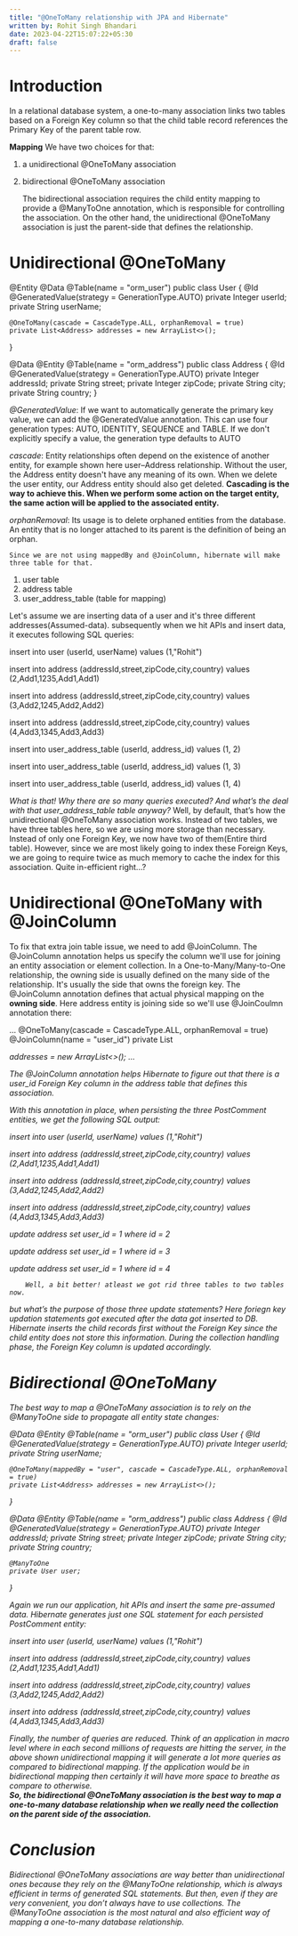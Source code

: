 ```yaml
---
title: "@OneToMany relationship with JPA and Hibernate"
written by: Rohit Singh Bhandari
date: 2023-04-22T15:07:22+05:30
draft: false
---
```


# Introduction

In a relational database system, a one-to-many association links two tables based on a Foreign Key column so that the child table record references the Primary Key of the parent table row.

**Mapping**
We have two choices for that:
1. a unidirectional @OneToMany association
2. bidirectional @OneToMany association

    The bidirectional association requires the child entity mapping to provide a @ManyToOne annotation, which is responsible for controlling the association.
    On the other hand, the unidirectional @OneToMany association is just the parent-side that defines the relationship.

# Unidirectional @OneToMany

@Entity
@Data
@Table(name = "orm_user")
public class User {
    @Id
    @GeneratedValue(strategy = GenerationType.AUTO)
    private Integer userId;
    private String userName;

    @OneToMany(cascade = CascadeType.ALL, orphanRemoval = true)
    private List<Address> addresses = new ArrayList<>();
}


@Data
@Entity
@Table(name = "orm_address")
public class Address {
    @Id
    @GeneratedValue(strategy = GenerationType.AUTO)
    private Integer addressId;
    private String street;
    private Integer zipCode;
    private String city;
    private String country;
}


*@GeneratedValue*: If we want to automatically generate the primary key value, we can add the @GeneratedValue annotation. This can use four generation types: AUTO, IDENTITY, SEQUENCE and TABLE. If we don't explicitly specify a value, the generation type defaults to AUTO

*cascade*: Entity relationships often depend on the existence of another entity, for example shown here user–Address relationship. Without the user, the Address entity doesn't have any meaning of its own. When we delete the user entity, our Address entity should also get deleted.
        **Cascading is the way to achieve this. When we perform some action on the target entity, the same action will be applied to the associated entity.**

*orphanRemoval*: Its usage is to delete orphaned entities from the database. An entity that is no longer attached to its parent is the definition of being an orphan.

    Since we are not using mappedBy and @JoinColumn, hibernate will make three table for that.
1. user table
2. address table
3. user_address_table (table for mapping)

Let's assume we are inserting data of a user and it's three different addresses(Assumed-data).
subsequently when we hit APIs and insert data, it executes following SQL queries:

insert into user (userId, userName)
values (1,"Rohit")
 
insert into address (addressId,street,zipCode,city,country)
values (2,Add1,1235,Add1,Add1)
 
insert into address (addressId,street,zipCode,city,country)
values (3,Add2,1245,Add2,Add2)
 
insert into address (addressId,street,zipCode,city,country)
values (4,Add3,1345,Add3,Add3)
 
insert into user_address_table (userId, address_id)
values (1, 2)
 
insert into user_address_table (userId, address_id)
values (1, 3)
 
insert into user_address_table (userId, address_id)
values (1, 4) 

*What is that! Why there are so many queries executed? And what’s the deal with that user_address_table table anyway?*
        Well, by default, that’s how the unidirectional @OneToMany association works.
Instead of two tables, we have three tables here, so we are using more storage than necessary. Instead of only one Foreign Key, we now have two of them(Entire third table). However, since we are most likely going to index these Foreign Keys, we are going to require twice as much memory to cache the index for this association. 
Quite in-efficient right...?

# Unidirectional @OneToMany with @JoinColumn

To fix that extra join table issue, we need to add @JoinColumn.
The @JoinColumn annotation helps us specify the column we'll use for joining an entity association or element collection.
        In a One-to-Many/Many-to-One relationship, the owning side is usually defined on the many side of the 
relationship. It's usually the side that owns the foreign key. The @JoinColumn annotation defines that actual physical mapping on the **owning side**.
Here address entity is joining side so we'll use @JoinCoulmn annotation there:

...
@OneToMany(cascade = CascadeType.ALL, orphanRemoval = true)
@JoinColumn(name = "user_id")
private List<Address> addresses = new ArrayList<>();
...

The @JoinColumn annotation helps Hibernate to figure out that there is a user_id Foreign Key column in the address table that defines this association.

*With this annotation in place, when persisting the three PostComment entities, we get the following SQL output:*

insert into user (userId, userName)
values (1,"Rohit")
 
insert into address (addressId,street,zipCode,city,country)
values (2,Add1,1235,Add1,Add1)
 
insert into address (addressId,street,zipCode,city,country)
values (3,Add2,1245,Add2,Add2)
 
insert into address (addressId,street,zipCode,city,country)
values (4,Add3,1345,Add3,Add3)

update address set user_id = 1 where id = 2

update address set user_id = 1 where id = 3

update address set user_id = 1 where id = 4

        Well, a bit better! atleast we got rid three tables to two tables now.
but what’s the purpose of those three update statements?
Here foriegn key updation statements got executed after the data got inserted to DB. Hibernate inserts the child records first without the Foreign Key since the child entity does not store this information. During the collection handling phase, the Foreign Key column is updated accordingly.


# Bidirectional @OneToMany

The best way to map a @OneToMany association is to rely on the @ManyToOne side to propagate all entity state changes:

@Data
@Entity
@Table(name = "orm_user")
public class User {
    @Id
    @GeneratedValue(strategy = GenerationType.AUTO)
    private Integer userId;
    private String userName;


    @OneToMany(mappedBy = "user", cascade = CascadeType.ALL, orphanRemoval = true)
    private List<Address> addresses = new ArrayList<>();
}


@Data
@Entity
@Table(name = "orm_address")
public class Address {
    @Id
    @GeneratedValue(strategy = GenerationType.AUTO)
    private Integer addressId;
    private String street;
    private Integer zipCode;
    private String city;
    private String country;

    @ManyToOne
    private User user;
}

Again we run our application, hit APIs and insert the same pre-assumed data. 
Hibernate generates just one SQL statement for each persisted PostComment entity:

insert into user (userId, userName)
values (1,"Rohit")
 
insert into address (addressId,street,zipCode,city,country)
values (2,Add1,1235,Add1,Add1)
 
insert into address (addressId,street,zipCode,city,country)
values (3,Add2,1245,Add2,Add2)
 
insert into address (addressId,street,zipCode,city,country)
values (4,Add3,1345,Add3,Add3)

   Finally, the number of queries are reduced.
Think of an application in macro level where in each second millions of requests are hitting the server, in the above shown unidirectional mapping it will generate a lot more queries as compared to bidirectional mapping.
If the application would be in bidirectional mapping then certainly it will have more space to breathe as compare to otherwise.   
    **So, the bidirectional @OneToMany association is the best way to map a one-to-many database relationship when we really need the collection on the parent side of the association.**

# Conclusion

Bidirectional @OneToMany associations are way better than unidirectional ones because they rely on the @ManyToOne relationship, which is always efficient in terms of generated SQL statements.
       But then, even if they are very convenient, you don’t always have to use collections. The @ManyToOne
association is the most natural and also efficient way of mapping a one-to-many database relationship.   
   


